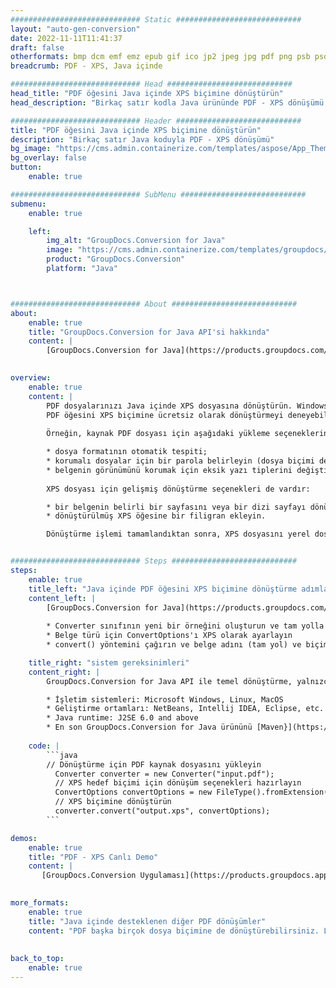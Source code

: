```yaml
---
############################# Static ############################
layout: "auto-gen-conversion"
date: 2022-11-11T11:41:37
draft: false
otherformats: bmp dcm emf emz epub gif ico jp2 jpeg jpg pdf png psb psd svg svgz tex tga tif tiff webp wmf wmz xps
breadcrumb: PDF - XPS, Java içinde

############################# Head ############################
head_title: "PDF öğesini Java içinde XPS biçimine dönüştürün"
head_description: "Birkaç satır kodla Java ürününde PDF - XPS dönüşümü. Java için GroupDocs belge dönüştürme API'sini kullanarak 160'tan fazla dosya biçimini dönüştürün"

############################# Header ############################
title: "PDF öğesini Java içinde XPS biçimine dönüştürün"
description: "Birkaç satır Java koduyla PDF - XPS dönüşümü"
bg_image: "https://cms.admin.containerize.com/templates/aspose/App_Themes/V3/images/bg/header1.png"
bg_overlay: false
button:
    enable: true

############################# SubMenu ############################
submenu:
    enable: true

    left:
        img_alt: "GroupDocs.Conversion for Java"
        image: "https://cms.admin.containerize.com/templates/groupdocs/images/product-logos/90x90-noborder/groupdocs-conversion-java.png"
        product: "GroupDocs.Conversion"
        platform: "Java"



############################# About ############################
about:
    enable: true
    title: "GroupDocs.Conversion for Java API'si hakkında"
    content: |
        [GroupDocs.Conversion for Java](https://products.groupdocs.com/conversion/java/), Microsoft Office, OpenDocument, PDF, HTML, e-posta, CAD gibi popüler görüntü ve belge biçimleri arasında dönüştürme yapmak için gelişmiş bir dosya biçimi dönüştürme API'sidir. ve sadece birkaç satır kodla çok daha fazlası. Yerel API, orijinal belgelerin biçimlerini otomatik olarak algılar ve dönüştürülen belgeleri özelleştirmek için birçok seçenek sunar. Bir belgeden bilgi çıkarma işlevinin yanı sıra, varsayılan olarak dönüştürme sonuçlarının yerel diske önbelleğe alınmasını da destekler. Ancak, uygun arabirimler (Amazon S3, Dropbox, Google Drive, Windows Azure, Reddis veya diğerleri) uygulanarak her tür önbellek depolaması desteklenebilir.
    

overview:
    enable: true
    content: |
        PDF dosyalarınızı Java içinde XPS dosyasına dönüştürün. Windows, Linux, macOS gibi seçtiğiniz herhangi bir platformda yalnızca birkaç satır Java kodu gerekir.
        PDF öğesini XPS biçimine ücretsiz olarak dönüştürmeyi deneyebilir ve dönüşüm sonuçlarının kalitesini değerlendirebilirsiniz. Basit dosya dönüştürme komut dosyalarının yanı sıra, PDF kaynak dosyasını yüklemek ve XPS çıktısını depolamak için daha karmaşık seçenekleri deneyebilirsiniz. 
        
        Örneğin, kaynak PDF dosyası için aşağıdaki yükleme seçeneklerini kullanabilirsiniz:

        * dosya formatının otomatik tespiti;
        * korumalı dosyalar için bir parola belirleyin (dosya biçimi destekliyorsa);
        * belgenin görünümünü korumak için eksik yazı tiplerini değiştirin.
        
        XPS dosyası için gelişmiş dönüştürme seçenekleri de vardır:

        * bir belgenin belirli bir sayfasını veya bir dizi sayfayı dönüştürmek;
        * dönüştürülmüş XPS öğesine bir filigran ekleyin.

        Dönüştürme işlemi tamamlandıktan sonra, XPS dosyasını yerel dosya yolunuza veya FTP, Amazon S3, Google Drive, Dropbox vb. gibi herhangi bir üçüncü taraf depolama alanına kaydedebilirsiniz. Lütfen dikkat - PDF dönüştürmek için XPS için MS Office, Open Office, Adobe Acrobat Reader vb. gibi herhangi bir ek yazılım yüklemeniz gerekmez.


############################# Steps ############################
steps:
    enable: true
    title_left: "Java içinde PDF öğesini XPS biçimine dönüştürme adımları"
    content_left: |
        [GroupDocs.Conversion for Java](https://products.groupdocs.com/conversion/java/), geliştiricilerin birkaç satır kodla PDF dosyasını XPS dosyasına kolayca dönüştürmesine olanak tanır.
        
        * Converter sınıfının yeni bir örneğini oluşturun ve tam yolla PDF dosyasını yükleyin
        * Belge türü için ConvertOptions'ı XPS olarak ayarlayın
        * convert() yöntemini çağırın ve belge adını (tam yol) ve biçimi (XPS) parametre olarak iletin

    title_right: "sistem gereksinimleri"
    content_right: |
        GroupDocs.Conversion for Java API ile temel dönüştürme, yalnızca birkaç satır kodla yapılabilir. API'lerimiz tüm büyük platformlarda ve işletim sistemlerinde desteklenir. Aşağıdaki kodu çalıştırmadan önce, sisteminizde aşağıdaki ön koşulların kurulu olduğundan emin olun.

        * İşletim sistemleri: Microsoft Windows, Linux, MacOS
        * Geliştirme ortamları: NetBeans, Intellij IDEA, Eclipse, etc.
        * Java runtime: J2SE 6.0 and above
        * En son GroupDocs.Conversion for Java ürününü [Maven}](https://repository.groupdocs.com/webapp/#/artifacts/browse/tree/General/repo/com/groupdocs/groupdocs-conversion) adresinden edinin
         
    code: |
        ```java    
        // Dönüştürme için PDF kaynak dosyasını yükleyin
          Converter converter = new Converter("input.pdf");
          // XPS hedef biçimi için dönüşüm seçenekleri hazırlayın
          ConvertOptions convertOptions = new FileType().fromExtension("xps").getConvertOptions();
          // XPS biçimine dönüştürün
          converter.convert("output.xps", convertOptions);
        ```

demos:
    enable: true
    title: "PDF - XPS Canlı Demo"
    content: |
       [GroupDocs.Conversion Uygulaması](https://products.groupdocs.app/conversion/family) web sitemizi ziyaret edin ve PDF - XPS dönüşümünü şimdi deneyin. Ücretsiz demo aşağıdaki avantajlara sahiptir
          

more_formats:
    enable: true
    title: "Java içinde desteklenen diğer PDF dönüşümler"
    content: "PDF başka birçok dosya biçimine de dönüştürebilirsiniz. Lütfen aşağıdaki listeye bakın."
       
       
back_to_top:
    enable: true
---
```

